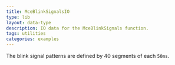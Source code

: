 ```yaml
---
title: MceBlinkSignalsIO
type: lib
layout: data-type
description: IO data for the MceBlinkSignals function.
tags: utilities
categories: examples
---
```


The blink signal patterns are defined by 40 segments of each `50ms`.
